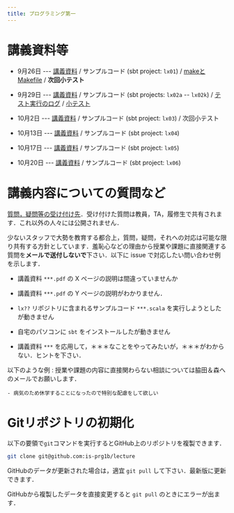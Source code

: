 ```yaml
---
title: プログラミング第一
---
```


# 講義資料等

- 9月26日 --- [講義資料](https://github.com/is-prg1b/lecture/raw/master/slide/day01.pdf) / サンプルコード (sbt project: `lx01`) / [makeとMakefile](/lecture/note/lx01-makefile.html) / **次回小テスト**

- 9月29日 --- [講義資料](/lecture/slide/lx02.html) / サンプルコード (sbt projects: `lx02a` -- `lx02k`) / [テスト実行のログ](/lecture/note/lx02-tests.html) / [小テスト](/lecture/quiz/quiz01.html)

- 10月2日 --- [講義資料](https://github.com/is-prg1b/lecture/raw/master/slide/day03.pdf) / サンプルコード (sbt project: `lx03`) / 次回小テスト

- 10月13日 --- [講義資料](https://github.com/is-prg1b/lecture/raw/master/slide/day04.pdf) / サンプルコード (sbt project: `lx04`)

- 10月17日 --- [講義資料](https://github.com/is-prg1b/lecture/raw/master/slide/day05.pdf) / サンプルコード (sbt project: `lx05`)

- 10月20日 --- [講義資料](https://github.com/is-prg1b/lecture/raw/master/slide/day06.pdf) / サンプルコード (sbt project: `lx06`)

# 講義内容についての質問など

[質問，疑問等の受け付け先](https://github.com/is-prg1b/lecture/issues/new)．受け付けた質問は教員，TA，履修生で共有されます．これ以外の人々には公開されません．

少ないスタッフで大勢を教育する都合上，質問，疑問，それへの対応は可能な限り共有する方針としています．羞恥心などの理由から授業や課題に直接関連する質問を**メールで送付しないで**下さい．以下に issue で対応したい問い合わせ例を示します．

- 講義資料 `***.pdf` の X ページの説明は間違っていませんか

- 講義資料 `***.pdf` の Y ページの説明がわかりません．

- `lx??` リポジトリに含まれるサンプルコード `***.scala` を実行しようとしたが動きません

- 自宅のパソコンに `sbt` をインストールしたが動きません

- 講義資料 `***` を応用して，＊＊＊なことをやってみたいが，＊＊＊がわからない．ヒントを下さい．

以下のような例
: 授業や課題の内容に直接関わらない相談については脇田＆森へのメールでお願いします．

    - 病気のため休学することになったので特別な配慮をして欲しい

# Gitリポジトリの初期化

以下の要領で`git`コマンドを実行するとGitHub上のリポジトリを複製できます．

~~~ {.bash .src}
git clone git@github.com:is-prg1b/lecture
~~~

GitHubのデータが更新された場合は，適宜 `git pull` して下さい．最新版に更新できます．

GitHubから複製したデータを直接変更すると `git pull` のときにエラーが出ます．
